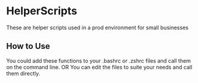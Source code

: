 # HelperScripts
These are helper scripts used in a prod environment for small businesses
## How to Use
You could add these functions to your .bashrc or .zshrc files and 
call them on the command line.
OR
You can edit the files to suite your needs and call them directly.
